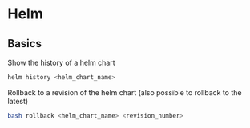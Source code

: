 # Helm

## Basics

Show the history of a helm chart

```bash
helm history <helm_chart_name>
```

Rollback to a revision of the helm chart (also possible to rollback to the latest)

```bash
bash rollback <helm_chart_name> <revision_number>
```
